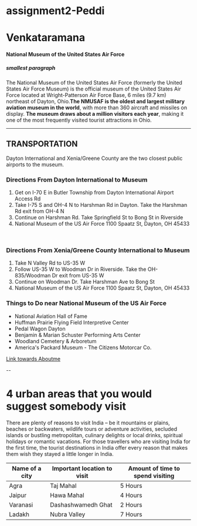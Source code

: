 # assignment2-Peddi
# Venkataramana
#### National Museum of the United States Air Force
##### smallest paragraph
The National Museum of the United States Air Force (formerly the United States Air Force Museum) is the official museum of the United States Air Force located at Wright-Patterson Air Force Base, 6 miles (9.7 km) northeast of Dayton, Ohio.**The NMUSAF is the oldest and largest military aviation museum in the world**, with more than 360 aircraft and missiles on display. **The museum draws about a million visitors each year**, making it one of the most frequently visited tourist attractions in Ohio.

****
## TRANSPORTATION

Dayton International and Xenia/Greene County are the two closest public airports to the museum.

### **Directions From Dayton International to Museum** 

1. Get on I-70 E in Butler Township from Dayton International Airport Access Rd
2. Take I-75 S and OH-4 N to Harshman Rd in Dayton. Take the Harshman Rd exit from OH-4 N
3. Continue on Harshman Rd. Take Springfield St to Bong St in Riverside
4. National Museum of the US Air Force
1100 Spaatz St, Dayton, OH 45433

<br>

### **Directions From Xenia/Greene County International to Museum** 

1. Take N Valley Rd to US-35 W
2. Follow US-35 W to Woodman Dr in Riverside. Take the OH-835/Woodman Dr exit from US-35 W
3. Continue on Woodman Dr. Take Harshman Ave to Bong St
4. National Museum of the US Air Force
1100 Spaatz St, Dayton, OH 45433

### **Things to Do near National Museum of the US Air Force**
* National Aviation Hall of Fame
* Huffman Prairie Flying Field Interpretive Center
* Pedal Wagon Dayton
* Benjamin & Marian Schuster Performing Arts Center
* Woodland Cemetery & Arboretum
* America's Packard Museum - The Citizens Motorcar Co.

[Link towards Aboutme](AboutMe.md)

--

# 4 urban areas that you would suggest somebody visit



There are plenty of reasons to visit India – be it mountains or plains, beaches or backwaters, wildlife tours or adventure activities, secluded islands or bustling metropolitan, culinary delights or local drinks, spiritual holidays or romantic vacations. For those travellers who are visiting India for the first time, the tourist destinations in India offer every reason that makes them wish they stayed a little longer in India.



| Name of a city | Important location to visit | Amount of time to spend visiting |
--- | --- | --- |
| Agra | Taj Mahal  | 5 Hours |
| Jaipur | Hawa Mahal  | 4 Hours |
| Varanasi|  Dashashwamedh Ghat| 2 Hours |
| Ladakh | Nubra Valley| 7 Hours |



